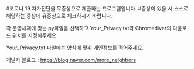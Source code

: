 #코로나 19 자가진단을 무증상으로 제출하는 프로그램입니다.
#증상이 있을 시 스스로 해당하는 증상에 유증상으로 체크하시기 바랍니다.

각 운영체제에 맞는 py파일을 선택하고 Your_Privacy.txt와 Chromediver의 다운로드 위치를 지정해주세요.

Your_Privacy.txt 파일에는 양식에 맞춰 개인정보를 적어주세요.

개발자 블로그 : https://blog.naver.com/more_neighbors
